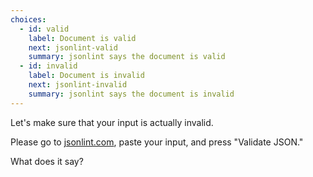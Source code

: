 ```yaml
---
choices:
  - id: valid
    label: Document is valid
    next: jsonlint-valid
    summary: jsonlint says the document is valid
  - id: invalid
    label: Document is invalid
    next: jsonlint-invalid
    summary: jsonlint says the document is invalid
---
```


Let's make sure that your input is actually invalid.

Please go to [jsonlint.com](https://jsonlint.com/), paste your input, and press "Validate JSON."

What does it say?